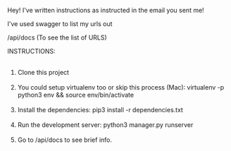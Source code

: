 Hey! I've written instructions as instructed in the email you sent me!

I've used swagger to list my urls out

/api/docs (To see the list of URLS)


INSTRUCTIONS:</br></br>
1. Clone this project</br></br>
2. You could setup virtualenv too or skip this process (Mac): virtualenv -p python3 env && source env/bin/activate</br></br>
3. Install the dependencies: pip3 install -r dependencies.txt</br></br>
4. Run the development server: python3 manager.py runserver</br></br>
5. Go to /api/docs to see brief info.
